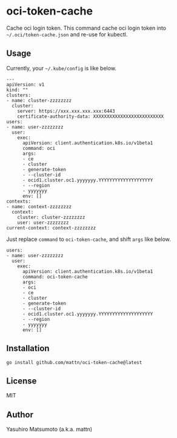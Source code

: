 # oci-token-cache

Cache oci login token. This command cache oci login token into `~/.oci/token-cache.json` and re-use for kubectl.

## Usage

Currently, your `~/.kube/config` is like below.

```
---
apiVersion: v1
kind: ""
clusters:
- name: cluster-zzzzzzzz
  cluster:
    server: https://xxx.xxx.xxx.xxx:6443
    certificate-authority-data: XXXXXXXXXXXXXXXXXXXXXXXXXX
users:
- name: user-zzzzzzzz
  user:
    exec:
      apiVersion: client.authentication.k8s.io/v1beta1
      command: oci
      args:
      - ce
      - cluster
      - generate-token
      - --cluster-id
      - ocid1.cluster.oc1.yyyyyyy.YYYYYYYYYYYYYYYYYYYY
      - --region
      - yyyyyyy
      env: []
contexts:
- name: context-zzzzzzzz
  context:
    cluster: cluster-zzzzzzzz
    user: user-zzzzzzzz
current-context: context-zzzzzzzz
```

Just replace `command` to `oci-token-cache`, and shift `args` like below.

```
users:
- name: user-zzzzzzzz
  user:
    exec:
      apiVersion: client.authentication.k8s.io/v1beta1
      command: oci-token-cache
      args:
      - oci
      - ce
      - cluster
      - generate-token
      - --cluster-id
      - ocid1.cluster.oc1.yyyyyyy.YYYYYYYYYYYYYYYYYYYY
      - --region
      - yyyyyyy
      env: []
```

## Installation

```
go install github.com/mattn/oci-token-cache@latest
```

## License

MIT

## Author

Yasuhiro Matsumoto (a.k.a. mattn)
